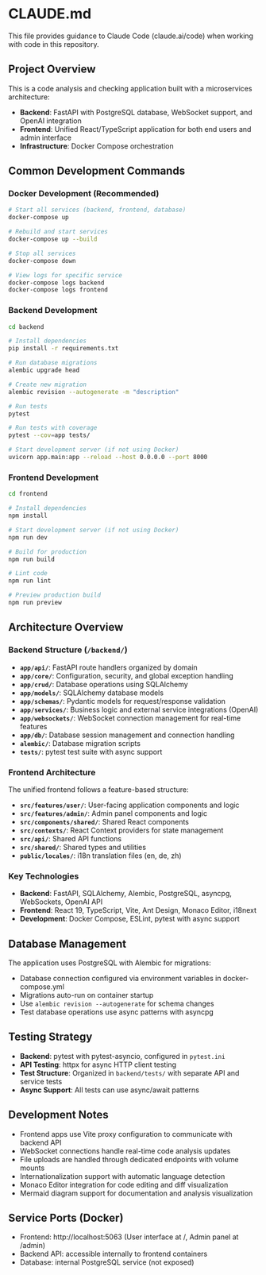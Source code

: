 # CLAUDE.md

This file provides guidance to Claude Code (claude.ai/code) when working with code in this repository.

## Project Overview

This is a code analysis and checking application built with a microservices architecture:
- **Backend**: FastAPI with PostgreSQL database, WebSocket support, and OpenAI integration
- **Frontend**: Unified React/TypeScript application for both end users and admin interface
- **Infrastructure**: Docker Compose orchestration

## Common Development Commands

### Docker Development (Recommended)
```bash
# Start all services (backend, frontend, database)
docker-compose up

# Rebuild and start services
docker-compose up --build

# Stop all services
docker-compose down

# View logs for specific service
docker-compose logs backend
docker-compose logs frontend
```

### Backend Development
```bash
cd backend

# Install dependencies
pip install -r requirements.txt

# Run database migrations
alembic upgrade head

# Create new migration
alembic revision --autogenerate -m "description"

# Run tests
pytest

# Run tests with coverage
pytest --cov=app tests/

# Start development server (if not using Docker)
uvicorn app.main:app --reload --host 0.0.0.0 --port 8000
```

### Frontend Development
```bash
cd frontend

# Install dependencies
npm install

# Start development server (if not using Docker)
npm run dev

# Build for production
npm run build

# Lint code
npm run lint

# Preview production build
npm run preview
```

## Architecture Overview

### Backend Structure (`/backend/`)
- **`app/api/`**: FastAPI route handlers organized by domain
- **`app/core/`**: Configuration, security, and global exception handling
- **`app/crud/`**: Database operations using SQLAlchemy
- **`app/models/`**: SQLAlchemy database models
- **`app/schemas/`**: Pydantic models for request/response validation
- **`app/services/`**: Business logic and external service integrations (OpenAI)
- **`app/websockets/`**: WebSocket connection management for real-time features
- **`app/db/`**: Database session management and connection handling
- **`alembic/`**: Database migration scripts
- **`tests/`**: pytest test suite with async support

### Frontend Architecture
The unified frontend follows a feature-based structure:
- **`src/features/user/`**: User-facing application components and logic
- **`src/features/admin/`**: Admin panel components and logic
- **`src/components/shared/`**: Shared React components
- **`src/contexts/`**: React Context providers for state management
- **`src/api/`**: Shared API functions
- **`src/shared/`**: Shared types and utilities
- **`public/locales/`**: i18n translation files (en, de, zh)

### Key Technologies
- **Backend**: FastAPI, SQLAlchemy, Alembic, PostgreSQL, asyncpg, WebSockets, OpenAI API
- **Frontend**: React 19, TypeScript, Vite, Ant Design, Monaco Editor, i18next
- **Development**: Docker Compose, ESLint, pytest with async support

## Database Management

The application uses PostgreSQL with Alembic for migrations:
- Database connection configured via environment variables in docker-compose.yml
- Migrations auto-run on container startup
- Use `alembic revision --autogenerate` for schema changes
- Test database operations use async patterns with asyncpg

## Testing Strategy

- **Backend**: pytest with pytest-asyncio, configured in `pytest.ini`
- **API Testing**: httpx for async HTTP client testing
- **Test Structure**: Organized in `backend/tests/` with separate API and service tests
- **Async Support**: All tests can use async/await patterns

## Development Notes

- Frontend apps use Vite proxy configuration to communicate with backend API
- WebSocket connections handle real-time code analysis updates
- File uploads are handled through dedicated endpoints with volume mounts
- Internationalization support with automatic language detection
- Monaco Editor integration for code editing and diff visualization
- Mermaid diagram support for documentation and analysis visualization

## Service Ports (Docker)
- Frontend: http://localhost:5063 (User interface at /, Admin panel at /admin)
- Backend API: accessible internally to frontend containers
- Database: internal PostgreSQL service (not exposed)